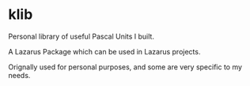 # klib
Personal library of useful Pascal Units I built.

A Lazarus Package which can be used in Lazarus projects.

Orignally used for personal purposes, and some are very specific to my needs.

